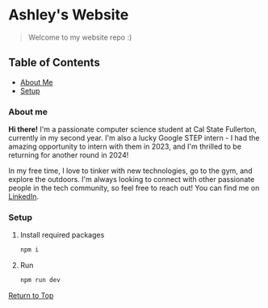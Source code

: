 # Ashley's Website

> Welcome to my website repo :)

## Table of Contents

- [About Me](#about-me)
- [Setup](#setup)

### About me

**Hi there!** I'm a passionate computer science student at Cal State Fullerton, currently in my second year. I'm also a lucky Google STEP intern - I had the amazing opportunity to intern with them in 2023, and I'm thrilled to be returning for another round in 2024!

In my free time, I love to tinker with new technologies, go to the gym, and explore the outdoors. I'm always looking to connect with other passionate people in the tech community, so feel free to reach out! You can find me on [LinkedIn](https://www.linkedin.com/in/ashley-chan12/).

### Setup

1. Install required packages

   ```bash
   npm i
   ```

2. Run

   ```bash
   npm run dev
   ```

[Return to Top](#)
